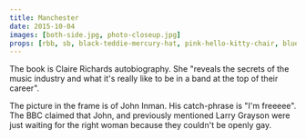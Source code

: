 ```yaml
---
title: Manchester
date: 2015-10-04
images: [both-side.jpg, photo-closeup.jpg]
props: [rbb, sb, black-teddie-mercury-hat, pink-hello-kitty-chair, blue-happy-sticker, green-happy-sticker, bondage-gear, aviators, picture-frame, reading-glasses, john-inman, claire-richards, book, leather-chaps, harley-jacket, studded-black-choker]
---
```

The book is Claire Richards autobiography. She "reveals the secrets of the music industry and what it's really like to be in a band at the top of their career".

The picture in the frame is of John Inman. His catch-phrase is "I'm freeeee". The BBC claimed that John, and previously mentioned Larry Grayson were just waiting for the right woman because they couldn't be openly gay.
